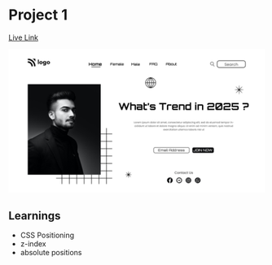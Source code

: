 # Project 1

[Live Link](https://ineuron-assignment-1.netlify.app/)

![project thumbnail](1.png)

## Learnings

- CSS Positioning
- z-index
- absolute positions